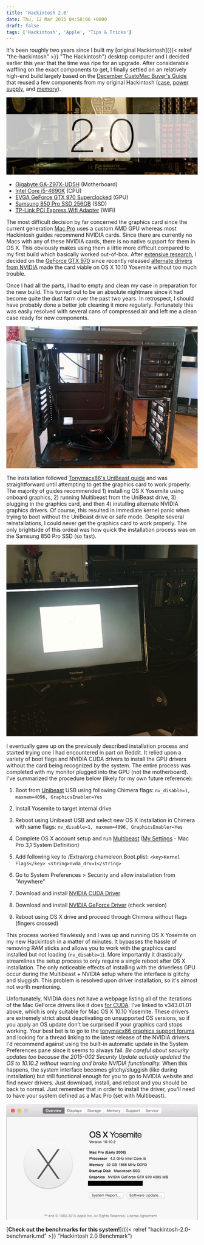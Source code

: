 ```yaml
---
title: 'Hackintosh 2.0'
date: Thu, 12 Mar 2015 04:58:06 +0000
draft: false
tags: ['Hackintosh', 'Apple', 'Tips & Tricks']
---
```


It's been roughly two years since I built my [original Hackintosh]({{< relref "the-hackintosh" >}} "The Hackintosh") desktop computer and I decided earlier this year that the time was ripe for an upgrade. After considerable waffling on the exact components to get, I finally settled on an relatively high-end build largely based on the [December CustoMac Buyer's Guide](http://www.tonymacx86.com/building-customac-buyers-guide-december-2014.html) that reused a few components from my original Hackintosh ([case](http://www.newegg.com/Product/Product.aspx?Item=N82E16811139008), [power supply](http://www.newegg.com/Product/Product.aspx?Item=N82E16817371031), and [memory](http://www.newegg.com/Product/Product.aspx?Item=N82E16820231429)).

![Hackintosh 2.0 Header](header.jpg)

*   [Gigabyte GA-Z97X-UD5H](http://www.newegg.com/Product/Product.aspx?Item=N82E16813128707) (Motherboard)
*   [Intel Core i5-4690K](http://www.newegg.com/Product/Product.aspx?Item=N82E16819117372) (CPU)
*   [EVGA GeForce GTX 970 Superclocked](http://www.newegg.com/Product/Product.aspx?Item=N82E16814487076) (GPU)
*   [Samsung 850 Pro SSD 256GB](http://www.newegg.com/Product/Product.aspx?Item=N82E16820147360) (SSD)
*   [TP-Link PCI Express Wifi Adapter](http://www.newegg.com/Product/Product.aspx?Item=9SIA1CZ1H27204) (WiFi)

The most difficult decision by far concerned the graphics card since the current generation [Mac Pro](https://www.apple.com/mac-pro/specs/) uses a custom AMD GPU whereas most Hackintosh guides recommend NVIDIA cards. Since there are currently no Macs with any of these NVIDIA cards, there is no native support for them in OS X. This obviously makes using them a little more difficult compared to my first build which basically worked out-of-box. After [extensive research](http://www.tonymacx86.com/graphics/143435-nvidia-releases-alternate-graphics-drivers-10-10-0-343-01-01-maxwell-geforce-gtx-970-980-support.html), I decided on the [GeForce GTX 970](http://www.newegg.com/Product/Product.aspx?Item=N82E16814487076) since recently released [alternate drivers from NVIDIA](http://www.tonymacx86.com/graphics/155506-nvidia-releases-alternate-graphics-drivers-10-10-2-343-02-02-a.html) made the card viable on OS X 10.10 Yosemite without too much trouble.

Once I had all the parts, I had to empty and clean my case in preparation for the new build. This turned out to be an absolute nightmare since it had become quite the dust farm over the past two years. In retrospect, I should have probably done a better job cleaning it more regularly. Fortunately this was easily resolved with several cans of compressed air and left me a clean case ready for new components.

![Empty Case](EmptyCase.jpg)

The installation followed [Tonymacx86's UniBeast guide](http://www.tonymacx86.com/yosemite-desktop-guides/143976-unibeast-install-os-x-yosemite-any-supported-intel-based-pc.html) and was straightforward until attempting to get the graphics card to work properly. The majority of guides recommended 1) installing OS X Yosemite using onboard graphics, 2) running Multibeast from the UniBeast drive, 3) plugging in the graphics card, and then 4) installing alternate NVIDIA graphics drivers. Of course, this resulted in immediate kernel panic when trying to boot without the UniBeast drive or safe mode. Despite several reinstallations, I could never get the graphics card to work properly. The only brightside of this ordeal was how quick the installation process was on the Samsung 850 Pro SSD (so fast).

![Installation](Installation.jpg)

I eventually gave up on the previously described installation process and started trying one I had encountered in part on Reddit. It relied upon a variety of boot flags and NVIDIA CUDA drivers to install the GPU drivers without the card being recognized by the system. The entire process was completed with my monitor plugged into the GPU (not the motherboard). I've summarized the procedure below (likely for my own future reference):

1. Boot from [Unibeast](http://www.unibeast.com/) USB using following Chimera flags: `nv_disable=1, maxmem=4096, GraphicsEnabler=Yes`

2. Install Yosemite to target internal drive

3. Reboot using Unibeast USB and select new OS X installation in Chimera with same flags: `nv_disable=1, maxmem=4096, GraphicsEnabler=Yes`

4. Complete OS X account setup and run [Multibeast](http://www.multibeast.com/) ([My Settings](https://drive.google.com/file/d/0Bx3p6yyQUcUIS21sdGFXVmZlU2c/view?usp=sharing) - Mac Pro 3,1 System Definition)

5. Add following key to /Extra/org.chameleon.Boot.plist: `<key>Kernel Flags</key> <string>nvda_drv=1</string>`

6. Go to System Preferences > Security and allow installation from "Anywhere"

7. Download and install [NVIDIA CUDA Driver](http://www.nvidia.com/object/mac-driver-archive.html)

8. Download and install [NVIDIA GeForce Driver](http://www.nvidia.com/download/driverResults.aspx/79077/en-us) (check version)

9. Reboot using OS X drive and proceed through Chimera without flags (fingers crossed)

This process worked flawlessly and I was up and running OS X Yosemite on my new Hackintosh in a matter of minutes. It bypasses the hassle of removing RAM sticks and allows you to work with the graphics card installed but not loading (`nv_disable=1`). More importantly it drastically streamlines the setup process to only require a single reboot after OS X installation. The only noticeable effects of installing with the driverless GPU occur during the Multibeast + NVIDIA setup where the interface is glitchy and sluggish. This problem is resolved upon driver installation, so it's almost not worth mentioning.

Unfortunately, NVIDIA does not have a webpage listing all of the iterations of the Mac GeForce drivers like it does [for CUDA](http://www.nvidia.com/object/mac-driver-archive.html). I've linked to v343.01.01 above, which is only suitable for Mac OS X 10.10 Yosemite. These drivers are extremely strict about deactivating on unsupported OS versions, so if you apply an OS update don't be surprised if your graphics card stops working. Your best bet is to go to the [tonymacx86 graphics support forums](http://www.tonymacx86.com/graphics/) and looking for a thread linking to the latest release of the NVIDIA drivers. I'd recommend against using the built-in automatic update in the System Preferences pane since it seems to always fail. _Be careful about security updates too because the 2015-002 Security Update actually updated the OS to 10.10.2 without warning and broke NVIDIA functionality._ When this happens, the system interface becomes glitchy/sluggish (like during installation) but still functional enough for you to go to NVIDIA website and find newer drivers. Just download, install, and reboot and you should be back to normal. Just remember that in order to install the driver, you'll need to have your system defined as a Mac Pro (set with Multibeast).

![About This Mac](AboutThisMac.jpg)

[**Check out the benchmarks for this system!**]({{< relref "hackintosh-2.0-benchmark.md" >}} "Hackintosh 2.0 Benchmark")
